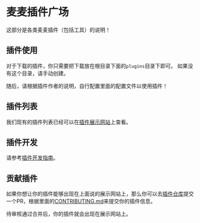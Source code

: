 # 麦麦插件广场

这部分是各类麦麦插件（包括工具）的说明！

## 插件使用
对于下载的插件，你只需要把下载放在根目录下面的`plugins`目录下即可。
如果没有这个目录，请手动创建。

随后，请根据插件作者的说明，自行配置里面的配置文件以使用插件！

## 插件列表
我们现有的插件列表已经可以在[插件展示网站](https://maim-with-u.github.io/plugin-repo)上查看。

## 插件开发
请参考[插件开发指南](/develop/plugin_develop/)。

## 贡献插件
如果你想让你的插件能够出现在上面说的展示网站上，那么你可以去[插件仓库](https://github.com/Maim-with-u/plugin-repo)提交一个PR，根据里面的[CONTRIBUTING.md](https://github.com/MaiM-with-u/plugin-repo/blob/main/CONTRIBUTING.md)来提交你的插件信息。

待审核通过合并后，你的插件就会出现在展示网站上。